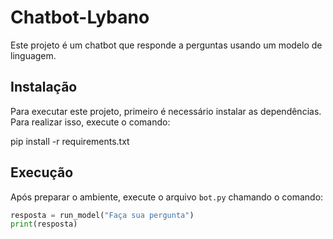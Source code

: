 # Chatbot-Lybano

Este projeto é um chatbot que responde a perguntas usando um modelo de linguagem.

## Instalação

Para executar este projeto, primeiro é necessário instalar as dependências. Para realizar isso, execute o comando:

pip install -r requirements.txt

## Execução

Após preparar o ambiente, execute o arquivo `bot.py` chamando o comando:

```python
resposta = run_model("Faça sua pergunta")
print(resposta)
